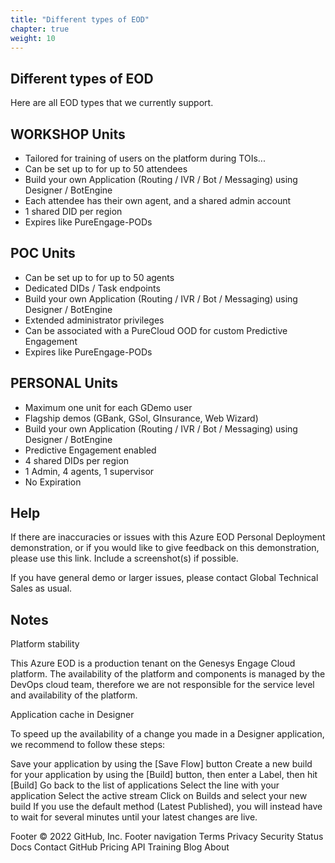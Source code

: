 ```yaml
---
title: "Different types of EOD"
chapter: true
weight: 10
---
```


## Different types of EOD

Here are all EOD types that we currently support.

## WORKSHOP Units

- Tailored for training of users on the platform during TOIs...
- Can be set up to for up to 50 attendees
- Build your own Application (Routing / IVR / Bot / Messaging) using Designer / BotEngine
- Each attendee has their own agent, and a shared admin account
- 1 shared DID per region
- Expires like PureEngage-PODs

## POC Units

- Can be set up to for up to 50 agents
- Dedicated DIDs / Task endpoints
- Build your own Application (Routing / IVR / Bot / Messaging) using Designer / BotEngine
- Extended administrator privileges
- Can be associated with a PureCloud OOD for custom Predictive Engagement
- Expires like PureEngage-PODs

## PERSONAL Units

- Maximum one unit for each GDemo user
- Flagship demos (GBank, GSol, GInsurance, Web Wizard)
- Build your own Application (Routing / IVR / Bot / Messaging) using Designer / BotEngine
- Predictive Engagement enabled
- 4 shared DIDs per region
- 1 Admin, 4 agents, 1 supervisor
- No Expiration

## Help

If there are inaccuracies or issues with this Azure EOD Personal Deployment demonstration, or if you would like to give feedback on this demonstration, please use this link. Include a screenshot(s) if possible.

If you have general demo or larger issues,
please contact Global Technical Sales as usual.

## Notes

Platform stability

This Azure EOD is a production tenant on the Genesys Engage Cloud platform.  The availability of the platform and components is managed by the DevOps cloud team, therefore  we are not responsible for the service level and availability of the platform.

Application cache in Designer 

To speed up the availability of a change you made in a Designer application, we recommend to follow these steps:

Save your application by using the [Save Flow] button
Create a new build for your application by using the [Build] button, then enter a Label, then hit [Build]
Go back to the list of applications
Select the line with your application
Select the active stream
Click on Builds and select your new build
If you use the default method (Latest Published), you will instead have to wait for several minutes until your latest changes are live.

Footer
© 2022 GitHub, Inc.
Footer navigation
Terms
Privacy
Security
Status
Docs
Contact GitHub
Pricing
API
Training
Blog
About





